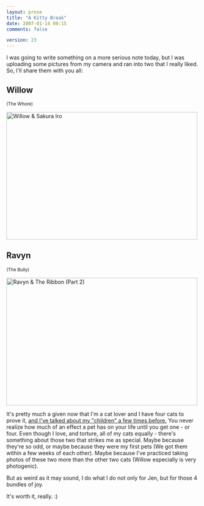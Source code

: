 ```yaml
---
layout: prose
title: "A Kitty Break"
date: 2007-01-14 00:15
comments: false

version: 23
---
```


I was going to write something on a more serious note today, but I was uploading some pictures from my camera and ran into two that I really liked. So, I'll share them with you all:

## Willow
<small>(The Whore)</small>

[<img src="http://farm1.static.flickr.com/133/356680871_5f418258ef.jpg" width="500" height="333" alt="Willow & Sakura Iro" />][1]

## Ravyn
<small>(The Bully)</small>

[<img src="http://farm1.static.flickr.com/125/356675904_401032fd1e.jpg" width="500" height="333" alt="Ravyn & The Ribbon (Part 2)" />][2]

It's pretty much a given now that I'm a cat lover and I have four cats to prove it, [and I've talked about my "children" a few times before.][3] You never realize how much of an effect a pet has on your life until you get one - or four. Even though I love, and torture, all of my cats equally - there's something about those two that strikes me as special. Maybe because they're so odd, or maybe because they were my first pets (We got them within a few weeks of each other). Maybe because I've practiced taking photos of these two more than the other two cats (Willow especially is very photogenic).

But as weird as it may sound, I do what I do not only for Jen, but for those 4 bundles of joy.

It's worth it, really. :)

[1]: http://www.flickr.com/photos/avalonstar/356680871/
[2]: http://www.flickr.com/photos/avalonstar/356675904/
[3]: http://avalonstar.com/blog/2005/sep/27/step-7-a-place-we-call-home/
